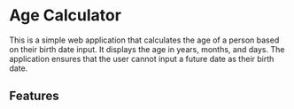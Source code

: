 # Age Calculator

This is a simple web application that calculates the age of a person based on their birth date input. It displays the age in years, months, and days. The application ensures that the user cannot input a future date as their birth date.

## Features
